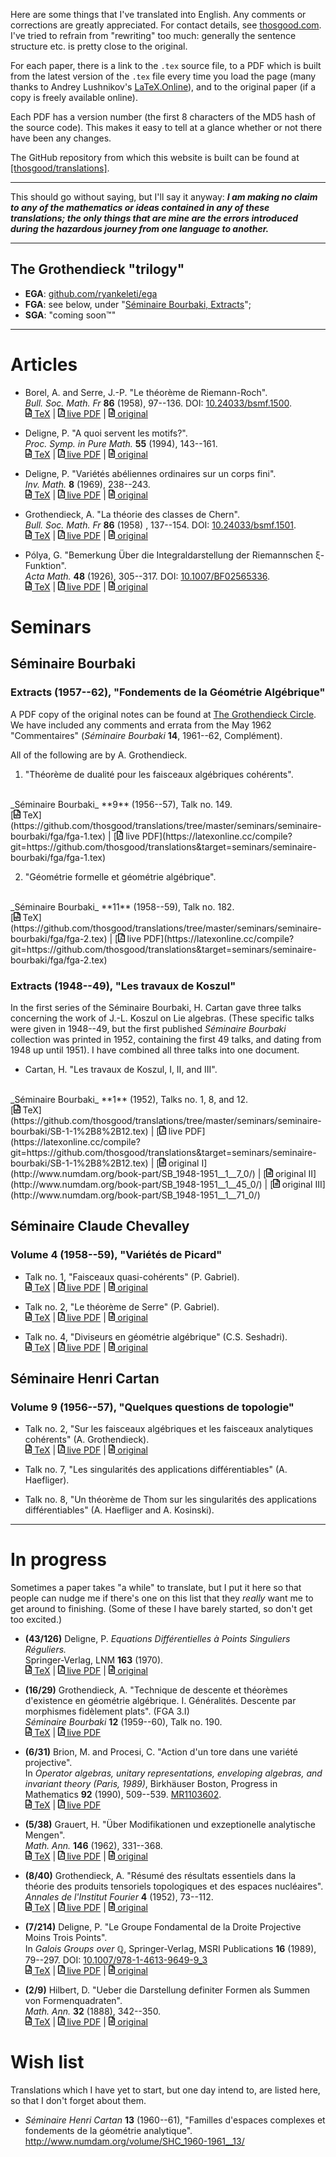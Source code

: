 Here are some things that I've translated into English. Any comments or corrections are greatly appreciated. For contact details, see [thosgood.com](https://thosgood.com). I've tried to refrain from "rewriting" too much: generally the sentence structure etc. is pretty close to the original.

For each paper, there is a link to the `.tex` source file, to a PDF which is built from the latest version of the `.tex` file every time you load the page (many thanks to Andrey Lushnikov's [LaTeX.Online](https://github.com/aslushnikov/latex-online)), and to the original paper (if a copy is freely available online).

Each PDF has a version number (the first 8 characters of the MD5 hash of the source code). This makes it easy to tell at a glance whether or not there have been any changes.

The GitHub repository from which this website is built can be found at [[thosgood/translations]](https://github.com/thosgood/translations).

---

This should go without saying, but I'll say it anyway: **_I am making no claim to any of the mathematics or ideas contained in any of these translations; the only things that are mine are the errors introduced during the hazardous journey from one language to another._**

---

## The Grothendieck "trilogy"

- **EGA**: [github.com/ryankeleti/ega](https://github.com/ryankeleti/ega)
- **FGA**: see below, under "[Séminaire Bourbaki, Extracts](#extracts-195762-fondements-de-la-géométrie-algébrique)";
- **SGA**: "coming soon&trade;"

---

# Articles

- Borel, A. and Serre, J.-P. "Le théorème de Riemann-Roch".
  <br/>
  _Bull. Soc. Math. Fr_ **86** (1958), 97--136. DOI: [10.24033/bsmf.1500](https://www.doi.org/10.24033/bsmf.1500).
  <br/>
  [<img alt="code-icon" src="file-code-regular.svg" height="14px"/> TeX](https://github.com/thosgood/translations/tree/master/papers/BSMF-86-1958-97.tex)
  |
  [<img alt="pdf-icon" src="file-pdf-regular.svg" height="14px"/> live PDF](https://latexonline.cc/compile?git=https://github.com/thosgood/translations&target=papers/BSMF-86-1958-97.tex)
  |
  [<img alt="file-icon" src="file-alt-regular.svg" height="14px"/> original](http://www.numdam.org/item/?id=BSMF_1958__86__97_0)

- Deligne, P. "A quoi servent les motifs?".
  <br/>
  _Proc. Symp. in Pure Math._ **55** (1994), 143--161.
  <br/>
  [<img alt="code-icon" src="file-code-regular.svg" height="14px"/> TeX](https://github.com/thosgood/translations/tree/master/papers/PSPM-55-1994-143.tex)
  |
  [<img alt="pdf-icon" src="file-pdf-regular.svg" height="14px"/> live PDF](https://latexonline.cc/compile?git=https://github.com/thosgood/translations&target=papers/PSPM-55-1994-143.tex)
  |
  [<img alt="file-icon" src="file-alt-regular.svg" height="14px"/> original](https://publications.ias.edu/deligne/paper/413)

- Deligne, P. "Variétés abéliennes ordinaires sur un corps fini".
  <br/>
  _Inv. Math._ **8** (1969), 238--243.
  <br/>
  [<img alt="code-icon" src="file-code-regular.svg" height="14px"/> TeX](https://github.com/thosgood/translations/tree/master/papers/IM-8-1969-238.tex)
  |
  [<img alt="pdf-icon" src="file-pdf-regular.svg" height="14px"/> live PDF](https://latexonline.cc/compile?git=https://github.com/thosgood/translations&target=papers/IM-8-1969-238.tex)
  |
  [<img alt="file-icon" src="file-alt-regular.svg" height="14px"/> original](https://publications.ias.edu/node/352)

- Grothendieck, A. "La théorie des classes de Chern".
  <br/>
  _Bull. Soc. Math. Fr_ **86** (1958) , 137--154. DOI: [10.24033/bsmf.1501](https://www.doi.org/10.24033/bsmf.1501).
  <br/>
  [<img alt="code-icon" src="file-code-regular.svg" height="14px"/> TeX](https://github.com/thosgood/translations/tree/master/papers/BSMF-86-1958-137.tex)
  |
  [<img alt="pdf-icon" src="file-pdf-regular.svg" height="14px"/> live PDF](https://latexonline.cc/compile?git=https://github.com/thosgood/translations&target=papers/BSMF-86-1958-137.tex)
  |
  [<img alt="file-icon" src="file-alt-regular.svg" height="14px"/> original](https://www.doi.org/10.24033/bsmf.1501)

- Pólya, G. "Bemerkung Über die Integraldarstellung der Riemannschen ξ-Funktion".
  <br/>
  _Acta Math._ **48** (1926), 305--317. DOI: [10.1007/BF02565336](https://doi.org/10.1007/BF02565336).
  <br/>
  [<img alt="code-icon" src="file-code-regular.svg" height="14px"/> TeX](https://github.com/thosgood/translations/tree/master/papers/AM-48-1926-305.tex)
  |
  [<img alt="pdf-icon" src="file-pdf-regular.svg" height="14px"/> live PDF](https://latexonline.cc/compile?git=https://github.com/thosgood/translations&target=papers/AM-48-1926-305.tex)
  |
  [<img alt="file-icon" src="file-alt-regular.svg" height="14px"/> original](https://doi.org/10.1007/BF02565336)


# Seminars

## Séminaire Bourbaki

### Extracts (1957--62), "Fondements de la Géométrie Algébrique"

A PDF copy of the original notes can be found at [The Grothendieck Circle](https://webusers.imj-prg.fr/~leila.schneps/grothendieckcircle/FGA.pdf). We have included any comments and errata from the May 1962 "Commentaires" (_Séminaire Bourbaki_ **14**, 1961--62, Complément).

All of the following are by A. Grothendieck.

1. "Théorème de dualité pour les faisceaux algébriques cohérents".
  <br/>
  _Séminaire Bourbaki_ **9** (1956--57), Talk no. 149.
  <br/>
  [<img alt="code-icon" src="file-code-regular.svg" height="14px"/> TeX](https://github.com/thosgood/translations/tree/master/seminars/seminaire-bourbaki/fga/fga-1.tex)
  |
  [<img alt="pdf-icon" src="file-pdf-regular.svg" height="14px"/> live PDF](https://latexonline.cc/compile?git=https://github.com/thosgood/translations&target=seminars/seminaire-bourbaki/fga/fga-1.tex)

2. "Géométrie formelle et géométrie algébrique".
  <br/>
  _Séminaire Bourbaki_ **11** (1958--59), Talk no. 182.
  <br/>
  [<img alt="code-icon" src="file-code-regular.svg" height="14px"/> TeX](https://github.com/thosgood/translations/tree/master/seminars/seminaire-bourbaki/fga/fga-2.tex)
  |
  [<img alt="pdf-icon" src="file-pdf-regular.svg" height="14px"/> live PDF](https://latexonline.cc/compile?git=https://github.com/thosgood/translations&target=seminars/seminaire-bourbaki/fga/fga-2.tex)

<!-- 3. "Technique de descente et théorèmes d'existence en géométrie algébrique."
    1. "Généralités. Descente par morphismes fidèlement plats".
        <br/>
        _Séminaire Bourbaki_ **12** (1959--60), Talk no. 190.
    2. "Le théorème d'existence en théorie formelle des modules".
        <br/>
        _Séminaire Bourbaki_ **12** (1959--60), Talk no. 195.
    3. "Préschémas quotients".
        <br/>
        _Séminaire Bourbaki_ **13** (1960--61), Talk no. 212.
    4. "Les schémas de Hilbert".
        <br/>
        _Séminaire Bourbaki_ **13** (1960--61), Talk no. 221.
    5. "Les schémas de Picard. Théorèmes d'existence".
        <br/>
        _Séminaire Bourbaki_ **14** (1961--62), Talk no. 132.
    6. "Les schémas de Picard. Propriétés générales".
        <br/>
        _Séminaire Bourbaki_ **14** (1961--62), Talk no. 136. -->

### Extracts (1948--49), "Les travaux de Koszul"

In the first series of the Séminaire Bourbaki, H. Cartan gave three talks concerning the work of J.-L. Koszul on Lie algebras. (These specific talks were given in 1948--49, but the first published _Séminaire Bourbaki_ collection was printed in 1952, containing the first 49 talks, and dating from 1948 up until 1951). I have combined all three talks into one document.

-  Cartan, H. "Les travaux de Koszul, I, II, and III".
  <br/>
  _Séminaire Bourbaki_ **1** (1952), Talks no. 1, 8, and 12.
  <br/>
  [<img alt="code-icon" src="file-code-regular.svg" height="14px"/> TeX](https://github.com/thosgood/translations/tree/master/seminars/seminaire-bourbaki/SB-1-1%2B8%2B12.tex)
  |
  [<img alt="pdf-icon" src="file-pdf-regular.svg" height="14px"/> live PDF](https://latexonline.cc/compile?git=https://github.com/thosgood/translations&target=seminars/seminaire-bourbaki/SB-1-1%2B8%2B12.tex)
  |
  [<img alt="file-icon" src="file-alt-regular.svg" height="14px"/> original I](http://www.numdam.org/book-part/SB_1948-1951__1__7_0/)
  |
  [<img alt="file-icon" src="file-alt-regular.svg" height="14px"/> original II](http://www.numdam.org/book-part/SB_1948-1951__1__45_0/)
  |
  [<img alt="file-icon" src="file-alt-regular.svg" height="14px"/> original III](http://www.numdam.org/book-part/SB_1948-1951__1__71_0/)



## Séminaire Claude Chevalley

### Volume 4 (1958--59), "Variétés de Picard"

- Talk no. 1, "Faisceaux quasi-cohérents" (P. Gabriel).
  <br/>
  [<img alt="code-icon" src="file-code-regular.svg" height="14px"/> TeX](https://github.com/thosgood/translations/tree/master/seminars/seminaire-claude-chevalley/SCC-SCC-4-1.tex)
  |
  [<img alt="pdf-icon" src="file-pdf-regular.svg" height="14px"/> live PDF](https://latexonline.cc/compile?git=https://github.com/thosgood/translations&target=seminars/seminaire-claude-chevalley/SCC-4-1.tex)
  |
  [<img alt="file-icon" src="file-alt-regular.svg" height="14px"/> original](http://www.numdam.org/item/SCC_1958-1959__4__A1_0/)

- Talk no. 2, "Le théorème de Serre" (P. Gabriel).
  <br/>
  [<img alt="code-icon" src="file-code-regular.svg" height="14px"/> TeX](https://github.com/thosgood/translations/tree/master/seminars/seminaire-claude-chevalley/SCC-4-2.tex)
  |
  [<img alt="pdf-icon" src="file-pdf-regular.svg" height="14px"/> live PDF](https://latexonline.cc/compile?git=https://github.com/thosgood/translations&target=seminars/seminaire-claude-chevalley/SCC-4-2.tex)
  |
  [<img alt="file-icon" src="file-alt-regular.svg" height="14px"/> original](http://www.numdam.org/item/SCC_1958-1959__4__A2_0/)

- Talk no. 4, "Diviseurs en géométrie algébrique" (C.S. Seshadri).
  <br/>
  [<img alt="code-icon" src="file-code-regular.svg" height="14px"/> TeX](https://github.com/thosgood/translations/tree/master/seminars/seminaire-claude-chevalley/SCC-4-4.tex)
  |
  [<img alt="pdf-icon" src="file-pdf-regular.svg" height="14px"/> live PDF](https://latexonline.cc/compile?git=https://github.com/thosgood/translations&target=seminars/seminaire-claude-chevalley/SCC-4-4.tex)
  |
  [<img alt="file-icon" src="file-alt-regular.svg" height="14px"/> original](http://www.numdam.org/item/SCC_1958-1959__4__A4_0/)


## Séminaire Henri Cartan

### Volume 9 (1956--57), "Quelques questions de topologie"

- Talk no. 2, "Sur les faisceaux algébriques et les faisceaux analytiques cohérents" (A. Grothendieck).
  <br/>
  [<img alt="code-icon" src="file-code-regular.svg" height="14px"/> TeX](https://github.com/thosgood/translations/tree/master/seminars/seminaire-henri-cartan/SHC-9-2.tex)
  |
  [<img alt="pdf-icon" src="file-pdf-regular.svg" height="14px"/> live PDF](https://latexonline.cc/compile?git=https://github.com/thosgood/translations&target=seminars/seminaire-henri-cartan/SHC-9-2.tex)
  |
  [<img alt="file-icon" src="file-alt-regular.svg" height="14px"/> original](http://www.numdam.org/item/SHC_1956-1957__9__A2_0/)

- Talk no. 7, "Les singularités des applications différentiables" (A. Haefliger). <!--http://www.numdam.org/item/?id=SHC_1956-1957__9__A5_0-->

- Talk no. 8, "Un théorème de Thom sur les singularités des applications différentiables" (A. Haefliger and A. Kosinski). <!--http://www.numdam.org/item/?id=SHC_1956-1957__9__A6_0-->


---


# In progress

Sometimes a paper takes "a while" to translate, but I put it here so that people can nudge me if there's one on this list that they _really_ want me to get around to finishing. (Some of these I have barely started, so don't get too excited.)

- **(43/126)** Deligne, P. _Equations Différentielles à Points Singuliers Réguliers._
  <br/>
  Springer-Verlag, LNM **163** (1970).
  <br/>
  [<img alt="code-icon" src="file-code-regular.svg" height="14px"/> TeX](https://github.com/thosgood/translations/tree/master/_in-progress/978-3-540-05190-9.tex)
  |
  [<img alt="pdf-icon" src="file-pdf-regular.svg" height="14px"/> live PDF](https://latexonline.cc/compile?git=https://github.com/thosgood/translations&target=_in-progress/978-3-540-05190-9.tex)
  |
  [<img alt="file-icon" src="file-alt-regular.svg" height="14px"/> original](https://publications.ias.edu/node/355)

- **(16/29)** Grothendieck, A. "Technique de descente et théorèmes d'existence en géométrie algébrique. I. Généralités. Descente par morphismes fidèlement plats". (FGA 3.I)
  <br/>
  _Séminaire Bourbaki_ **12** (1959--60), Talk no. 190.
  <br/>
  [<img alt="code-icon" src="file-code-regular.svg" height="14px"/> TeX](https://github.com/thosgood/translations/tree/master/_in-progress/fga/fga-3-I.tex)
  |
  [<img alt="pdf-icon" src="file-pdf-regular.svg" height="14px"/> live PDF](https://latexonline.cc/compile?git=https://github.com/thosgood/translations&target=_in-progress/fga/fga-3-I.tex)

- **(6/31)** Brion, M. and Procesi, C. "Action d'un tore dans une variété projective".
  <br/>
  In _Operator algebras, unitary representations, enveloping algebras, and invariant theory (Paris, 1989)_, Birkhäuser Boston, Progress in Mathematics **92** (1990), 509--539. [MR1103602](https://mathscinet.ams.org/mathscinet-getitem?mr=1103602).
  <br/>
  [<img alt="code-icon" src="file-code-regular.svg" height="14px"/> TeX](https://github.com/thosgood/translations/tree/master/_in-progress/PM-92-1990-509.tex)
  |
  [<img alt="pdf-icon" src="file-pdf-regular.svg" height="14px"/> live PDF](https://latexonline.cc/compile?git=https://github.com/thosgood/translations&target=_in-progress/PM-92-1990-509.tex)

- **(5/38)** Grauert, H. "Über Modifikationen und exzeptionelle analytische Mengen".
  <br/>
  _Math. Ann._ **146** (1962), 331--368.
  <br/>
  [<img alt="code-icon" src="file-code-regular.svg" height="14px"/> TeX](https://github.com/thosgood/translations/tree/master/_in-progress/MA-146-1962-331.tex)
  |
  [<img alt="pdf-icon" src="file-pdf-regular.svg" height="14px"/> live PDF](https://latexonline.cc/compile?git=https://github.com/thosgood/translations&target=_in-progress/MA-146-1962-331.tex)
  |
  [<img alt="file-icon" src="file-alt-regular.svg" height="14px"/> original](http://eudml.org/doc/160940)

- **(8/40)** Grothendieck, A. "Résumé des résultats essentiels dans la théorie des produits tensoriels topologiques et des espaces nucléaires".
  <br/>
  _Annales de l'Institut Fourier_ **4** (1952), 73--112.
  <br/>
  [<img alt="code-icon" src="file-code-regular.svg" height="14px"/> TeX](https://github.com/thosgood/translations/tree/master/_in-progress/AIF-4-1952-73.tex)
  |
  [<img alt="pdf-icon" src="file-pdf-regular.svg" height="14px"/> live PDF](https://latexonline.cc/compile?git=https://github.com/thosgood/translations&target=_in-progress/AIF-4-1952-73.tex)
  |
  [<img alt="file-icon" src="file-alt-regular.svg" height="14px"/> original](http://www.numdam.org/item/?id=AIF_1952__4__73_0)

- **(7/214)** Deligne, P. "Le Groupe Fondamental de la Droite Projective Moins Trois Points".
  <br/>
  In _Galois Groups over ℚ_, Springer-Verlag, MSRI Publications **16** (1989), 79--297. DOI: [10.1007/978-1-4613-9649-9_3](https://doi.org/10.1007/978-1-4613-9649-9_3)
  <br/>
  [<img alt="code-icon" src="file-code-regular.svg" height="14px"/> TeX](https://github.com/thosgood/translations/tree/master/_in-progress/MSRI-16-1989-79.tex)
  |
  [<img alt="pdf-icon" src="file-pdf-regular.svg" height="14px"/> live PDF](https://latexonline.cc/compile?git=https://github.com/thosgood/translations&target=_in-progress/MSRI-16-1989-79.tex)
  |
  [<img alt="file-icon" src="file-alt-regular.svg" height="14px"/> original](http://publications.ias.edu/node/407)

- **(2/9)** Hilbert, D. "Ueber die Darstellung definiter Formen als Summen von Formenquadraten".
  <br/>
  _Math. Ann._ **32** (1888), 342--350.
  <br/>
  [<img alt="code-icon" src="file-code-regular.svg" height="14px"/> TeX](https://github.com/thosgood/translations/tree/master/_in-progress/MA-32-1888-342.tex)
  |
  [<img alt="pdf-icon" src="file-pdf-regular.svg" height="14px"/> live PDF](https://latexonline.cc/compile?git=https://github.com/thosgood/translations&target=_in-progress/MA-32-1888-342.tex)
  |
  [<img alt="file-icon" src="file-alt-regular.svg" height="14px"/> original](http://eudml.org/doc/157385)



# Wish list

Translations which I have yet to start, but one day intend to, are listed here, so that I don't forget about them.

- _Séminaire Henri Cartan_ **13** (1960--61), "Familles d'espaces complexes et fondements de la géométrie analytique". <http://www.numdam.org/volume/SHC_1960-1961__13/>

<!-- icons from fontawesome.com under [their licence](https://fontawesome.com/license). -->